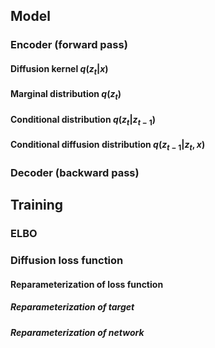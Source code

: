 ## Model
### Encoder (forward pass)
#### Diffusion kernel $q(z_t|x)$
#### Marginal distribution $q(z_t)$
#### Conditional distribution $q(z_t|z_{t-1})$
#### Conditional diffusion distribution $q(z_{t-1}|z_t,x)$

### Decoder (backward pass)

## Training
### ELBO
### Diffusion loss function
#### Reparameterization of loss function
##### Reparameterization of target
##### Reparameterization of network
